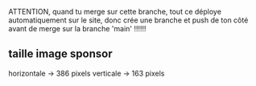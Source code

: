ATTENTION, quand tu merge sur cette branche, tout ce déploye automatiquement sur le site, donc crée une branche et push de ton côté avant de merge sur la branche 'main' !!!!!!

## taille image sponsor

horizontale -> 386 pixels
verticale   -> 163 pixels